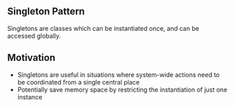 ## Singleton Pattern

Singletons are classes which can be instantiated once, and can be accessed globally.

## Motivation

- Singletons are useful in situations where system-wide actions need to be coordinated from a single central place
- Potentially save memory space by restricting the instantiation of just one instance